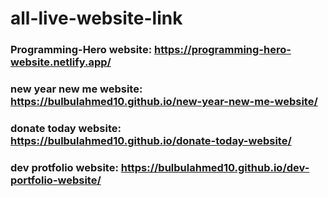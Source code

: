 # all-live-website-link

### Programming-Hero website:  https://programming-hero-website.netlify.app/
### new year new me website: https://bulbulahmed10.github.io/new-year-new-me-website/
### donate today website: https://bulbulahmed10.github.io/donate-today-website/
### dev protfolio website: https://bulbulahmed10.github.io/dev-portfolio-website/
